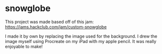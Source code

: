 # snowglobe

This project was made based off of this jam: https://jams.hackclub.com/jam/custom-snowglobe

I made it by own by replacing the image used for the background. I drew the image myself using Procreate on my iPad with my apple pencil. It was really enjoyable to make! 
